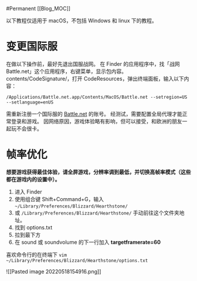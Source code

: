 #Permanent
[[Blog_MOC]] 

以下教程仅适用于 macOS，不包括 Windows 和 linux 下的教程。
# 变更国际服
在做以下操作前，最好先退出国服战网。
在 Finder 的应用程序中，找「战网 Battle.net」这个应用程序，右键菜单，显示包内容。contents/CodeSignature/，打开 CodeResources，弹出终端面板，输入以下内容：
```
/Applications/Battle.net.app/Contents/MacOS/Battle.net --setregion=US --setlanguage=enUS
```

需重新注册一个国际服的 [Battle.net](https://www.blizzard.com/zh-tw/) 的账号。
经测试，需要配置全局代理才能正常登录和游戏。
因网络原因，游戏体验略有影响，但可以接受，和欧洲的朋友一起玩不会很卡。

# 帧率优化
**想要游戏获得最佳体验，请全屏游戏，分辨率调到最低，并切换高帧率模式（这些都在游戏内的设置中）。**

1.  进入 Finder
2.  使用组合键 Shift+Command+G，输入 `~/Library/Preferences/Blizzard/Hearthstone/`
3.  或 `/Library/Preferences/Blizzard/Hearthstone/` 手动前往这个文件夹地址。
4.  找到 options.txt
5.  拉到最下方
6.  在 sound 或 soundvolume 的下一行加入 **targetframerate=60**

喜欢命令行的在终端下
`vim ~/Library/Preferences/Blizzard/Hearthstone/options.txt`

![[Pasted image 20220518154916.png]]
